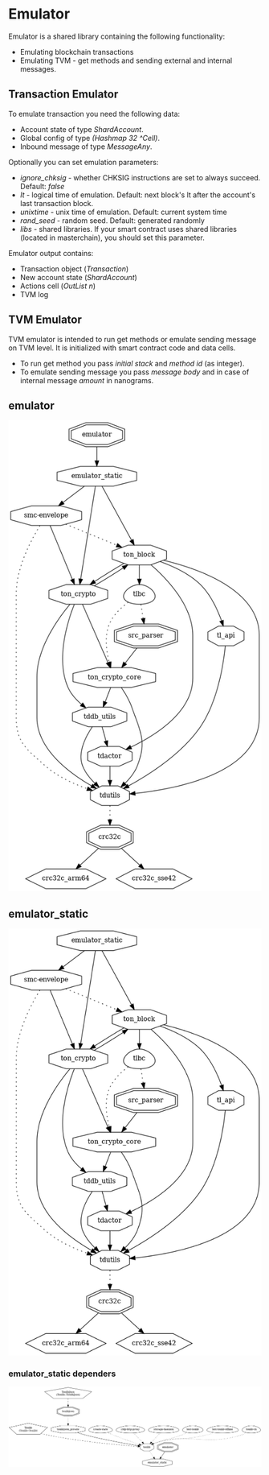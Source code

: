 # Emulator

Emulator is a shared library containing the following functionality:
- Emulating blockchain transactions
- Emulating TVM - get methods and sending external and internal messages.

## Transaction Emulator

To emulate transaction you need the following data:

- Account state of type *ShardAccount*.
- Global config of type *(Hashmap 32 ^Cell)*.
- Inbound message of type *MessageAny*.

Optionally you can set emulation parameters:
- *ignore_chksig* - whether CHKSIG instructions are set to always succeed. Default: *false*
- *lt* - logical time of emulation. Default: next block's lt after the account's last transaction block.
- *unixtime* - unix time of emulation. Default: current system time
- *rand_seed* - random seed. Default: generated randomly
- *libs* - shared libraries. If your smart contract uses shared libraries (located in masterchain), you should set this parameter.

Emulator output contains:
- Transaction object (*Transaction*)
- New account state (*ShardAccount*)
- Actions cell (*OutList n*)
- TVM log

## TVM Emulator

TVM emulator is intended to run get methods or emulate sending message on TVM level. It is initialized with smart contract code and data cells. 
- To run get method you pass *initial stack* and *method id* (as integer).
- To emulate sending message you pass *message body* and in case of internal message *amount* in nanograms.

## emulator

![dht](../dev/png/ton.emulator.png)

## emulator_static

![dht](../dev/png/ton.emulator_static.png)

### emulator_static dependers

![dht](../dev/png/ton.emulator_static.dependers.png)



